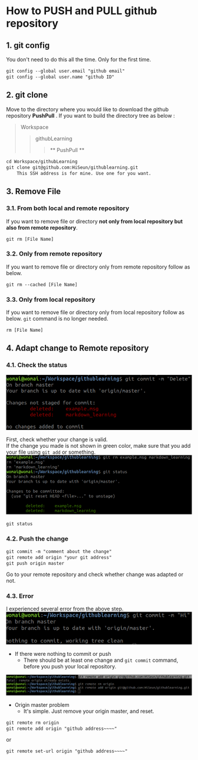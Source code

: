 # How to PUSH and PULL github repository
## 1. git config
You don't need to do this all the time. Only for the first time.

```
git config --global user.email "github email"
git config --global user.name "github ID"
```
## 2. git clone
Move to the directory where you would like to download the github repository **PushPull** .
If you want to build the directory tree as below :
> Workspace
>  >  githubLearning
>  >  > ** PushPull **

```
cd Workspace/githubLearning
git clone git@github.com:HiSeun/githublearning.git 
    This SSH address is for mine. Use one for you want.
```

## 3. Remove File
### 3.1. From both local and remote repository
If you want to remove file or directory **not only from local repository but also from remote repository**.
```
git rm [File Name]
```
### 3.2. Only from remote repository
If you want to remove file or directory only from remote repository follow as below.
```
git rm --cached [File Name]
```

### 3.3. Only from local repository
If you want to remove file or directory only from local repository follow as below. ```git``` command is no longer needed.
```
rm [File Name]
```

## 4. Adapt change to Remote repository
### 4.1. Check the status
<img src = "/Shots/pushpull1.png"></img>

First, check whether your change is valid.  
If the change you made is not shown in green color, make sure that you add your file using ```git add``` or something.
<img src = "/Shots/pushpull2.png"></img>
```
git status
```
### 4.2. Push the change
```
git commit -m "comment about the change"
git remote add origin "your git address"
git push origin master
```
Go to your remote repository and check whether change was adapted or not.

### 4.3. Error
I experienced several error from the above step.
<img src = "/Shots/pushpull3.png"></img>
* If there were nothing to commit or push
    - There should be at least one change and ```git commit``` command, before you push your local repository.
    
<img src = "/Shots/pushpull4.png"></img>
* Origin master problem
    - It's simple. Just remove your origin master, and reset.
```
git remote rm origin
git remote add origin "github address~~~~"
```
or
```
git remote set-url origin "github address~~~~"
```

